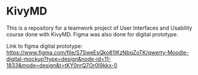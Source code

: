 # KivyMD
This is a repository for a teamwork project of User Interfaces and Usability course done with KivyMD.
Figma was also done for digital prototype.

Link to figma digital prototype:
https://www.figma.com/file/S7SweEsQko81IKzNbqZoTK/qwerty-Moodle-digital-mockup?type=design&node-id=11-1833&mode=design&t=tKY0nrQ7Or0l9kkx-0
